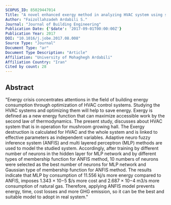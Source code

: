 ```yaml
---
SCOPUS_ID: 85029447014
Title: "A novel enhanced exergy method in analyzing HVAC system using soft computing approaches: A case study on mushroom growing hall"
Author: "Faizollahzadeh Ardabili S."
Journal: "Journal of Building Engineering"
Publication Date: {'$date': '2017-09-01T00:00:00Z'}
Publication Year: 2017
DOI: "10.1016/j.jobe.2017.08.008"
Source Type: "Journal"
Document Type: "ar"
Document Type Description: "Article"
Affiliation: "University of Mohaghegh Ardabili"
Affiliation Country: "Iran"
Cited by count: 28
---
```


## Abstract
"Energy crisis concentrates attentions in the field of building energy consumption through optimization of HVAC control systems. Studying the HVAC systems and optimizing them will help to save energy. Exergy is defined as a new energy function that can maximize accessible work by the second law of thermodynamics. The present study, discusses about HVAC system that is in operation for mushroom growing hall. The Exergy destruction is calculated for HVAC and the whole system and is linked to effective parameters as independent variables. Adaptive neuro fuzzy inference system (ANFIS) and multi layered perceptron (MLP) methods are used to model the studied system. Accordingly, after training by different number of neurons in the hidden layer for MLP network and by different types of membership function for ANFIS method, 10 numbers of neurons were selected as the best number of neurons for MLP network and Gaussian type of membership function for ANFIS method. The results indicate that MLP by consumption of 11.556 kj/s more energy compared to ANFIS, imposes 1.343 × 10−5 $/s more cost and 2.687 × 10−4 m3/s more consumption of natural gas. Therefore, applying ANFIS model prevents energy, time, cost losses and more GHG emission, so it can be the best and suitable model to adopt in real system."
